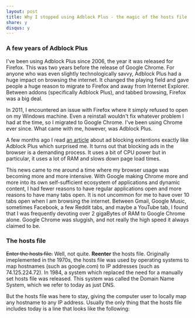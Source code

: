```yaml
---
layout: post
title: Why I stopped using Adblock Plus - the magic of the hosts file
share: y
disqus: y
---
```


### A few years of Adblock Plus

I've been using Adblock Plus since 2006, the year it was released for Firefox.  This was two years before the release of Google Chrome.  For anyone who was even slightly technologically savvy, Adblock Plus had a huge impact on browsing the internet.  It changed the playing field and gave people a huge reason to migrate to Firefox and away from Internet Explorer.  Between addons (specifically Adblock Plus), and tabbed browsing, Firefox was a big deal.

In 2011, I encountered an issue with Firefox where it simply refused to open on my Windows machine.  Even a reinstall wouldn't fix whatever problem I had at the time, so I migrated to Google Chrome.  I've been using Chrome ever since.  What came with me, however, was Adblock Plus.

A few months ago I read [an article](http://www.reddit.com/r/programming/comments/25j41u/adblock_pluss_effect_on_firefoxs_memory_usage/) about ad blocking extentions exactly like Adblock Plus which surprised me.  It turns out that blocking ads in the browser is a demanding process.  It uses a bit of CPU power but in particular, it uses a lot of RAM and slows down page load times.

This news came to me around a time where my browser usage was becoming more and more intensive.  With Google making Chrome more and more into its own self-sufficient ecosystem of applications and dynamic content, I had fewer reasons to have regular applications open and more reasons to have many tabs open.  It is not uncommon for me to have over 10 tabs open when I am browsing the internet.  Between Gmail, Google Music, sometimes Facebook, a few Reddit tabs, and maybe a YouTube tab, I found that I was frequently devoting over 2 gigaBytes of RAM to Google Chrome alone.  Google Chrome was sluggish, and not really the high speed it always claimed to be.

### The hosts file

~~Enter the hosts file.~~  Well, not quite.  **Reenter** the hosts file.  Originally imeplemented in the 1970s, the hosts file was used by operating systems to map hostnames (such as google.com) to IP addresses (such as 74.125.224.72).  In 1984, a system which replaced the need for a manually set hosts file was released.  This system was called the Domain Name System, which we refer to today as just DNS.

But the hosts file was here to stay, giving the computer user to locally map any hostname to any IP address.  Usually the only thing that the hosts file includes today is a line that looks like the following:

